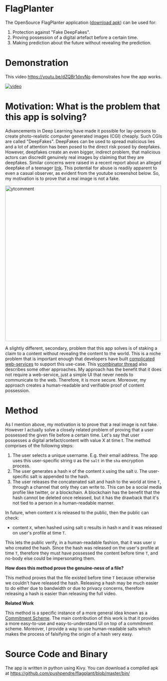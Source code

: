 # FlagPlanter

The OpenSource FlagPlanter application ([download apk](https://github.com/pushpendre/flagplant/blob/master/bin/ )) can be used for:

1. Protection against "Fake DeepFakes".
2. Proving possession of a digital artefact before a certain time.
3. Making prediction about the future without revealing the prediction.

 
# Demonstration

This video https://youtu.be/dZQBr1dxyNo demonstrates how the app works.

[![video](https://img.youtube.com/vi/dZQBr1dxyNo/0.jpg)](https://www.youtube.com/watch?v=dZQBr1dxyNo)



# Motivation: What is the problem that this app is solving?

Advancements in Deep Learning have made it possible for lay-persons to create photo-realistic computer generated images (CGI) cheaply. Such CGIs are called "DeepFakes". DeepFakes can be used to spread malicious lies and a lot of attention has been posed to the direct risk posed by deepfakes. However, deepfakes create an even bigger, indirect problem, that malicious actors can discredit genuinely real images by claiming that they are deepfakes. Similar concerns were raised in a recent report about an alleged deepfake of a teenager [link](https://www.dailydot.com/debug/deepfake-vaping-video-cheerleaders/). This potential for abuse is readily apparent to even a casual observer, as evident from the youtube screenshot below. So, my motivation is to prove that a real image is not a fake.  

<img src="https://i.imgur.com/Wmc4QMl.png" alt="ytcomment" width="500"/>

 A slightly different, secondary, problem that this app solves is of staking a claim to a content without revealing the content to the world. This is a niche problem that is important enough that developers have built [complicated web-services](https://futuu.re/) to support this use-case. This [ycombinator thread](https://news.ycombinator.com/item?id=26433589) also describes some other approaches.  My approach has the benefit that it does not require a web-service, just a simple UI that never needs to communicate to the web. Therefore, it is more secure. Moreover, my approach creates a human-readable and verifiable proof of content possession.

# Method

As I mention above, my motivation is to prove that a real image is not fake. However I actually solve a closely related problem of proving that a user possessed the given file before a certain time. Let's say that user possesses a digital artefact/content with value X at time t. The method comprises of the following steps:

1. The user selects a unique username. E.g. their email address. The app uses this user-specific string `U` as the `salt` in the `sha` encryption process.
2. The user generates a hash `H` of the content `X` using the salt `U`. The user-specific salt is appended to the hash. 
3. The user releases the concatenated salt and hash to the world at time `T`, through a channel that only they can write to. This can be a social media profile like twitter, or a blockchain. A blockchain has the benefit that the hash cannot be deleted once released, but it has the drawback that it's not tied to a person in a human-readable manner. 
 
In future, when content `X` is released to the public, then the public can check: 

- content `X`, when hashed using salt `U` results in hash `H` and it was released on user's profile at time `T`.  

This lets the public verify, in a human-readable fashion, that it was user `U` who created the hash. Since the hash was released on the user's profile at time `T`, therefore they must have possessed the content before time `T`, and no-body else could be impersonating them.

**How does this method prove the genuine-ness of a file?**

This method proves that the file existed before time `T` because otherwise we couldn't have released the hash. Releasing a hash may be much easier to do either due to bandwidth or due to privacy concerns, therefore releasing a hash is easier than releasing the full video.

**Related Work**

This method is a specific instance of a more general idea known as a [Commitment Scheme](https://en.wikipedia.org/wiki/Commitment_scheme). The main contribution of this work is that it provides a more easy-to-use and easy-to-understand UI on top of a commitment scheme. Moreover, I provide a way to use human-readable salts which makes the process of falsifying the origin of a hash very easy.

# Source Code and Binary

The app is written in python using Kivy. You can download a compiled apk at https://github.com/pushpendre/flagplant/blob/master/bin/ 

